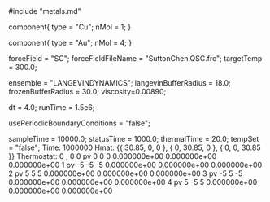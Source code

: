 <OOPSE version=4>
  <MetaData>
#include "metals.md"


component{
  type = "Cu";
	nMol = 1;
}

component{
  type = "Au";
	nMol = 4;
}



forceField = "SC";
forceFieldFileName = "SuttonChen.QSC.frc";
targetTemp = 300.0;


ensemble = "LANGEVINDYNAMICS";
langevinBufferRadius = 18.0;
frozenBufferRadius = 30.0;
viscosity=0.00890;

dt = 4.0;
runTime = 1.5e6;

usePeriodicBoundaryConditions = "false";

sampleTime = 10000.0;
statusTime = 1000.0;
thermalTime = 20.0;
tempSet = "false";
  </MetaData>
  <Snapshot>
    <FrameData>
        Time: 1000000
        Hmat: {{ 30.85, 0, 0 }, { 0, 30.85, 0 }, { 0, 0, 30.85 }}
  Thermostat: 0 , 0
    </FrameData>
    <StuntDoubles>
         0      pv                  0                  0                  0   0.000000e+00  0.000000e+00  0.000000e+00
         1      pv                 -5                 -5                 -5   0.000000e+00  0.000000e+00  0.000000e+00
         2      pv                  5                  5                  5   0.000000e+00  0.000000e+00  0.000000e+00
         3      pv                 -5                  5                 -5   0.000000e+00  0.000000e+00  0.000000e+00
         4      pv                  5                 -5                  5   0.000000e+00  0.000000e+00  0.000000e+00
    </StuntDoubles>
  </Snapshot>
